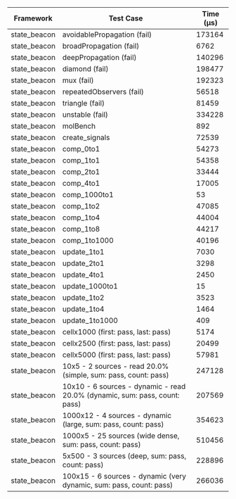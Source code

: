 | Framework | Test Case | Time (μs) |
| --- | --- | --- |
| state_beacon | avoidablePropagation (fail) | 173164 |
| state_beacon | broadPropagation (fail) | 6762 |
| state_beacon | deepPropagation (fail) | 140296 |
| state_beacon | diamond (fail) | 198477 |
| state_beacon | mux (fail) | 192323 |
| state_beacon | repeatedObservers (fail) | 56518 |
| state_beacon | triangle (fail) | 81459 |
| state_beacon | unstable (fail) | 334228 |
| state_beacon | molBench | 892 |
| state_beacon | create_signals | 72539 |
| state_beacon | comp_0to1 | 54273 |
| state_beacon | comp_1to1 | 54358 |
| state_beacon | comp_2to1 | 33444 |
| state_beacon | comp_4to1 | 17005 |
| state_beacon | comp_1000to1 | 53 |
| state_beacon | comp_1to2 | 47085 |
| state_beacon | comp_1to4 | 44004 |
| state_beacon | comp_1to8 | 44217 |
| state_beacon | comp_1to1000 | 40196 |
| state_beacon | update_1to1 | 7030 |
| state_beacon | update_2to1 | 3298 |
| state_beacon | update_4to1 | 2450 |
| state_beacon | update_1000to1 | 15 |
| state_beacon | update_1to2 | 3523 |
| state_beacon | update_1to4 | 1464 |
| state_beacon | update_1to1000 | 409 |
| state_beacon | cellx1000 (first: pass, last: pass) | 5174 |
| state_beacon | cellx2500 (first: pass, last: pass) | 20499 |
| state_beacon | cellx5000 (first: pass, last: pass) | 57981 |
| state_beacon | 10x5 - 2 sources - read 20.0% (simple, sum: pass, count: pass) | 247128 |
| state_beacon | 10x10 - 6 sources - dynamic - read 20.0% (dynamic, sum: pass, count: pass) | 207569 |
| state_beacon | 1000x12 - 4 sources - dynamic (large, sum: pass, count: pass) | 354623 |
| state_beacon | 1000x5 - 25 sources (wide dense, sum: pass, count: pass) | 510456 |
| state_beacon | 5x500 - 3 sources (deep, sum: pass, count: pass) | 228896 |
| state_beacon | 100x15 - 6 sources - dynamic (very dynamic, sum: pass, count: pass) | 266036 |
